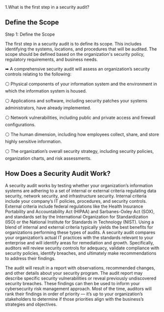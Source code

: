 1.What is the first step in a security audit?


<B><H2>Define the Scope</B></H2>

Step 1: Define the Scope

The first step in a security audit is to define its scope. This includes identifying the systems, locations, and procedures that will be audited. The scope should be defined based on the organization's security policy, regulatory requirements, and business needs.

➡ A comprehensive security audit will assess an organization’s security controls relating to the following: 

⚪ Physical components of your information system and the environment in which the information system is housed. 

⚪ Applications and software, including security patches your systems administrators, have already implemented.

⚪ Network vulnerabilities, including public and private access and firewall configurations. 

⚪ The human dimension, including how employees collect, share, and store highly sensitive information. 

⚪ The organization’s overall security strategy, including security policies, organization charts, and risk assessments.


<h2><b></b>How Does a Security Audit Work?</h2></b></h2>


A security audit works by testing whether your organization’s information systems are adhering to a set of internal or external criteria regulating data security, network security, and infrastructure security. Internal criteria include your company’s IT policies, procedures, and security controls. External criteria include federal regulations like the Health Insurance Portability and Accountability Act (HIPAA) and Sarbanes-Oxley Act (SOX), and standards set by the International Organization for Standardization (ISO) or the National Institute for Standards in Technology (NIST). Using a blend of internal and external criteria typically yields the best benefits for organizations performing these types of audits. A security audit compares your organization’s actual IT practices with the standards relevant to your enterprise and will identify areas for remediation and growth. Specifically, auditors will review security controls for adequacy, validate compliance with security policies, identify breaches, and ultimately make recommendations to address their findings.

The audit will result in a report with observations, recommended changes, and other details about your security program. The audit report may describe specific security vulnerabilities or reveal previously undiscovered security breaches. These findings can then be used to inform your cybersecurity risk management approach. Most of the time, auditors will rank their findings in order of priority — it’s up to your organization’s stakeholders to determine if those priorities align with the business’s strategies and objectives.





